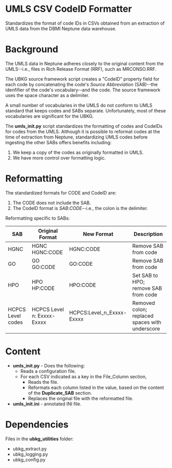 # UMLS CSV CodeID Formatter

Standardizes the format of code IDs in CSVs obtained from
an extraction of UMLS data from the DBMI Neptune data warehouse.

# Background
The UMLS data in Neptune adheres closely to the original content from the UMLS--i.e., files in Rich Release Format (RRF),
such as MRCONSO.RRF.

The UBKG source framework script creates a "CodeID" property field for each code by concatenating the code's 
_Source Abbreviation_ (SAB)--the idenfifier of the code's vocabulary--and the code.
The source framework uses the space character as a delimiter.

A small number of vocabularies in the UMLS do not conform to UMLS standard that keeps codes and SABs separate.
Unfortunately, most of these vocabularies are significant for the UBKG.

The **umls_init.py** script standardizes the formatting of codes and CodeIDs for codes 
from the UMLS. Although it is possible to reformat codes at the time of extraction from
Neptune, standardizing UMLS codes before ingesting the other SABs offers benefits including:
1. We keep a copy of the codes as originally formatted in UMLS.
2. We have more control over formatting logic.

# Reformatting
The standardized formats for CODE and CodeID are:
1. The CODE does not include the SAB.
2. The CodeID format is _SAB_:_CODE_--i.e., the colon is the delimiter.

Reformatting specific to SABs:

| SAB               | Original Format            | New Format                | Description                                    |
|-------------------|----------------------------|---------------------------|------------------------------------------------|
| HGNC              | HGNC HGNC:CODE             | HGNC:CODE                 | Remove SAB from code                           |
| GO                | GO GO:CODE                 | GO:CODE                   | Remove SAB from code                           |
| HPO               | HPO HP:CODE                | HPO:CODE                  | Set SAB to HPO; remove SAB from code           |
| HCPCS Level codes | HCPCS Level n: Exxxx-Exxxx | HCPCS:Level_n_Exxxx-Exxxx | Removed colon; replaced spaces with underscore |


# Content
- **umls_init.py** - Does the following:
   - Reads a configuration file.
   - For each CSV indicated as a key in the File_Column section,
     - Reads the file.
     - Reformats each column listed in the value, based on the content of the **Duplicate_SAB** section.
     - Replaces the original file with the reformatted file.
- **umls_init.ini** - annotated INI file.

# Dependencies
Files in the **ubkg_utilities** folder:
   - ubkg_extract.py
   - ubkg_logging.py
   - ubkg_config.py